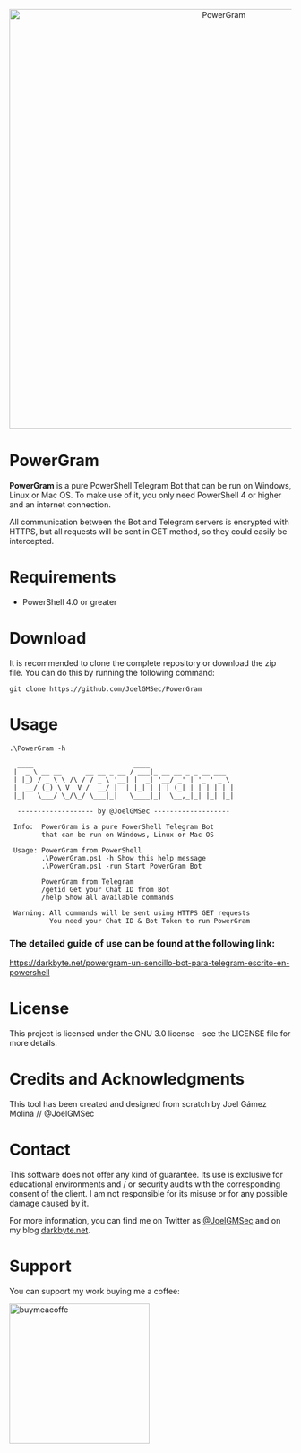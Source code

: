 <p align="center"><img width=750 alt="PowerGram" src="https://github.com/JoelGMSec/PowerGram/blob/main/PowerGram.png"></p>

# PowerGram
**PowerGram** is a pure PowerShell Telegram Bot that can be run on Windows, Linux or Mac OS. To make use of it, you only need PowerShell 4 or higher and an internet connection.

All communication between the Bot and Telegram servers is encrypted with HTTPS, but all requests will be sent in GET method, so they could easily be intercepted.


# Requirements
- PowerShell 4.0 or greater


# Download
It is recommended to clone the complete repository or download the zip file.
You can do this by running the following command:
```
git clone https://github.com/JoelGMSec/PowerGram
```


# Usage
```
.\PowerGram -h

  ____                         ____                      
 |  _ \ __ __      __ __ _ __ / ___|_ __ __ _ _ __ ___   
 | |_) / _ \ \ /\ / / _ \ '__| |  _| '__/ _' | '_ ' _ \  
 |  __/ (_) \ V  V /  __/ |  | |_| | | | (_| | | | | | | 
 |_|   \___/ \_/\_/ \___|_|   \____|_|  \__,_|_| |_| |_| 

  ------------------- by @JoelGMSec -------------------  

 Info:  PowerGram is a pure PowerShell Telegram Bot
        that can be run on Windows, Linux or Mac OS

 Usage: PowerGram from PowerShell
        .\PowerGram.ps1 -h Show this help message
        .\PowerGram.ps1 -run Start PowerGram Bot

        PowerGram from Telegram
        /getid Get your Chat ID from Bot
        /help Show all available commands

 Warning: All commands will be sent using HTTPS GET requests
          You need your Chat ID & Bot Token to run PowerGram

```

### The detailed guide of use can be found at the following link:

https://darkbyte.net/powergram-un-sencillo-bot-para-telegram-escrito-en-powershell


# License
This project is licensed under the GNU 3.0 license - see the LICENSE file for more details.


# Credits and Acknowledgments
This tool has been created and designed from scratch by Joel Gámez Molina // @JoelGMSec


# Contact
This software does not offer any kind of guarantee. Its use is exclusive for educational environments and / or security audits with the corresponding consent of the client. I am not responsible for its misuse or for any possible damage caused by it.

For more information, you can find me on Twitter as [@JoelGMSec](https://twitter.com/JoelGMSec) and on my blog [darkbyte.net](https://darkbyte.net).


# Support
You can support my work buying me a coffee:

[<img width=250 alt="buymeacoffe" src="https://cdn.buymeacoffee.com/buttons/v2/default-blue.png">](https://www.buymeacoffee.com/joelgmsec)
